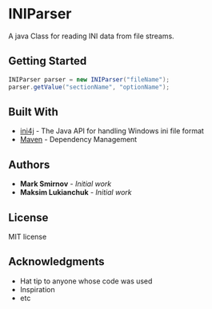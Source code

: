 # INIParser

A java Class for reading INI data from file streams.


## Getting Started
  ```JAVA
  INIParser parser = new INIParser("fileName");
  parser.getValue("sectionName", "optionName");
  ```
## Built With

* [ini4j](http://ini4j.sourceforge.net/) - The Java API for handling Windows ini file format
* [Maven](https://maven.apache.org/) - Dependency Management

## Authors

* **Mark Smirnov** - *Initial work*
* **Maksim Lukianchuk** - *Initial work*

## License

MIT license

## Acknowledgments

* Hat tip to anyone whose code was used
* Inspiration
* etc

